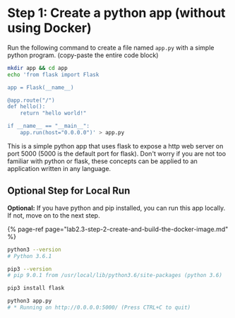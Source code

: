 # Step 1: Create a python app \(without using Docker\)

Run the following command to create a file named `app.py` with a simple python program. \(copy-paste the entire code block\)

```bash
mkdir app && cd app
echo 'from flask import Flask

app = Flask(__name__)

@app.route("/")
def hello():
    return "hello world!"

if __name__ == "__main__":
    app.run(host="0.0.0.0")' > app.py
```

This is a simple python app that uses flask to expose a http web server on port 5000 \(5000 is the default port for flask\). Don't worry if you are not too familiar with python or flask, these concepts can be applied to an application written in any language.

## Optional Step for Local Run

**Optional:** If you have python and pip installed, you can run this app locally. If not, move on to the next step.

{% page-ref page="lab2.3-step-2-create-and-build-the-docker-image.md" %}

```bash
python3 --version
# Python 3.6.1
```

```bash
pip3 --version
# pip 9.0.1 from /usr/local/lib/python3.6/site-packages (python 3.6)
```

```bash
pip3 install flask
```

```bash
python3 app.py
# * Running on http://0.0.0.0:5000/ (Press CTRL+C to quit)
```

